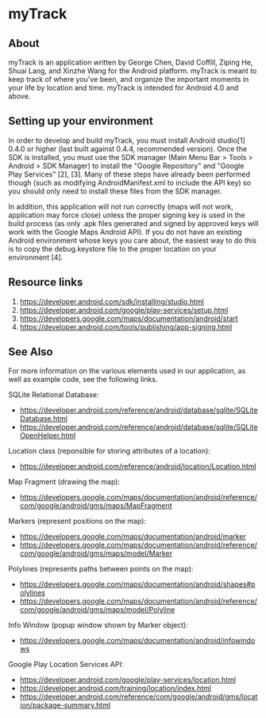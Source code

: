 myTrack
===========

About
-----
myTrack is an application written by George Chen, David Coffill, Ziping He, Shuai Lang, and Xinzhe Wang for the Android platform.  myTrack is meant to keep track of where you've been, and organize the important moments in your life by location and time.  myTrack is intended for Android 4.0 and above.


Setting up your environment
---------------------------

In order to develop and build myTrack, you must install Android studio[1] 0.4.0 or higher (last built against 0.4.4, recommended version).  Once the SDK is installed, you must use the SDK manager (Main Menu Bar > Tools > Android > SDK Manager) to install the "Google Repository" and "Google Play Services" [2], [3].  Many of these steps have already been performed though (such as modifying AndroidManifest.xml to include the API key) so you should only need to install these files from the SDK manager.

In addition, this application will not run correctly (maps will not work, application may force close) unless the proper signing key is used in the build process (as only .apk files generated and signed by approved keys will work with the Google Maps Android API).  If you do not have an existing Android environment whose keys you care about, the easiest way to do this is to copy the debug.keystore file to the proper location on your environment [4].


Resource links
--------------

1. https://developer.android.com/sdk/installing/studio.html
2. https://developer.android.com/google/play-services/setup.html
3. https://developers.google.com/maps/documentation/android/start
4. https://developer.android.com/tools/publishing/app-signing.html


See Also
--------

For more information on the various elements used in our application, as well as example code, see the following links.

SQLite Relational Database:
- https://developer.android.com/reference/android/database/sqlite/SQLiteDatabase.html
- https://developer.android.com/reference/android/database/sqlite/SQLiteOpenHelper.html

Location class (reponsible for storing attributes of a location):
- https://developer.android.com/reference/android/location/Location.html

Map Fragment (drawing the map):
- https://developers.google.com/maps/documentation/android/reference/com/google/android/gms/maps/MapFragment

Markers (represent positions on the map):
- https://developers.google.com/maps/documentation/android/marker
- https://developers.google.com/maps/documentation/android/reference/com/google/android/gms/maps/model/Marker

Polylines (represents paths between points on the map):
- https://developers.google.com/maps/documentation/android/shapes#polylines
- https://developers.google.com/maps/documentation/android/reference/com/google/android/gms/maps/model/Polyline

Info Window (popup window shown by Marker object):
- https://developers.google.com/maps/documentation/android/infowindows

Google Play Location Services API:
- https://developer.android.com/google/play-services/location.html
- https://developer.android.com/training/location/index.html
- https://developer.android.com/reference/com/google/android/gms/location/package-summary.html

